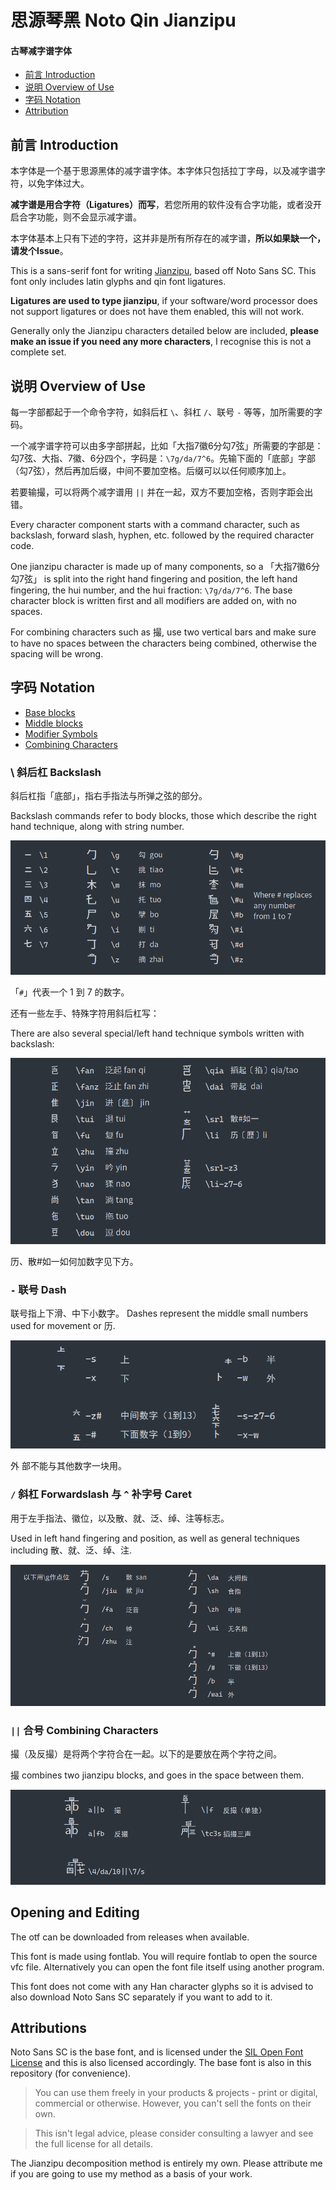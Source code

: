 # 思源琴黑 Noto Qin Jianzipu

#### 古琴减字谱字体

- [前言 Introduction](#前言-introduction)
- [说明 Overview of Use](#说明-overview-of-use)
- [字码 Notation](#说明-overview-of-use)
- [Attribution](#attributions)

## 前言 Introduction

本字体是一个基于思源黑体的减字谱字体。本字体只包括拉丁字母，以及减字谱字符，以免字体过大。

**减字谱是用合字符（Ligatures）而写**，若您所用的软件没有合字功能，或者没开启合字功能，则不会显示减字谱。

本字体基本上只有下述的字符，这并非是所有所存在的减字谱，**所以如果缺一个，请发个Issue**。

This is a sans-serif font for writing [Jianzipu](https://en.wikipedia.org/wiki/Guqin_notation), based off Noto Sans SC. This font only includes latin glyphs and qin font ligatures. 

**Ligatures are used to type jianzipu**, if your software/word processor does not support ligatures or does not have them enabled, this will not work.

Generally only the Jianzipu characters detailed below are included, **please make an issue if you need any more characters**, I recognise this is not a complete set.

## 说明 Overview of Use

每一字部都起于一个命令字符，如斜后杠 `\`、斜杠 `/`、联号 `-` 等等，加所需要的字码。

一个减字谱字符可以由多字部拼起，比如「大指7徽6分勾7弦」所需要的字部是：勾7弦、大指、7徽、6分四个，字码是：`\7g/da/7^6`。先输下面的「底部」字部（勾7弦），然后再加后缀，中间不要加空格。后缀可以以任何顺序加上。

若要输撮，可以将两个减字谱用 `||` 并在一起，双方不要加空格，否则字距会出错。

Every character component starts with a command character, such as backslash, forward slash, hyphen, etc. followed by the required character  code.

One jianzipu character is made up of many components, so a 「大指7徽6分勾7弦」 is split into the right hand fingering and position, the left hand fingering, the hui number, and the hui fraction: `\7g/da/7^6`. The base character block is written first and all modifiers are added on, with no spaces.

For combining characters such as 撮, use two vertical bars and make sure to have no spaces between the characters being combined, otherwise the spacing will be wrong.

## 字码 Notation

- [Base blocks](#斜后杠-backslash)
- [Middle blocks](#联号-dash)
- [Modifier Symbols](#斜杠-forwardslash-与--补字号-caret)
- [Combining Characters](#合号-combining-characters)

### \\ 斜后杠 Backslash

斜后杠指「底部」，指右手指法与所弹之弦的部分。

Backslash commands refer to body blocks, those which describe the right hand technique, along with string number.

![backslash commands](images/base-blocks.png)

「`#`」代表一个 1 到 7 的数字。

还有一些左手、特殊字符用斜后杠写：

There are also several special/left hand technique symbols written with backslash:

![backslash separate characters](images/more-bases.png)

历、散#如一如何加数字见下方。

### `-` 联号 Dash

联号指上下滑、中下小数字。 Dashes represent the middle small numbers used for movement or 历.

![dash characters](images/middle.png)

外 部不能与其他数字一块用。

### `/` 斜杠 Forwardslash 与 `^` 补字号 Caret

用于左手指法、徽位，以及散、就、泛、绰、注等标志。

Used in left hand fingering and position, as well as general techniques including 散、就、泛、绰、注.

![top characters](images/modifier.png)

### `||` 合号 Combining Characters

撮（及反撮）是将两个字符合在一起。以下的是要放在两个字符之间。

撮 combines two jianzipu blocks, and goes in the space between them.

![combining characters](images/combining.png)

## Opening and Editing

The otf can be downloaded from releases when available.

This font is made using fontlab. You will require fontlab to open the source vfc file. Alternatively you can open the font file itself using another program.

This font does not come with any Han character glyphs so it is advised to also download Noto Sans SC separately if you want to add to it.


## Attributions

Noto Sans SC is the base font, and is licensed under the [SIL Open Font License](https://scripts.sil.org/cms/scripts/page.php?site_id=nrsi&id=OFL) and this is also licensed accordingly. The base font is also in this repository (for convenience). 

>  You can use them freely in your products & projects - print or digital, commercial or otherwise. However, you can't sell the fonts on their own.

> This isn't legal advice, please consider consulting a lawyer and see the full license for all details. 


The Jianzipu decomposition method is entirely my own. Please attribute me if you are going to use my method as a basis of your work.

